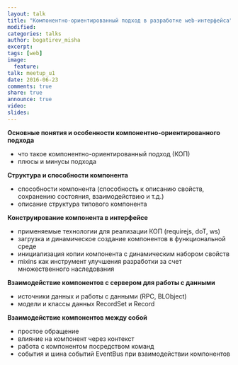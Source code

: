 ```yaml
---
layout: talk
title: "Компонентно-ориентированный подход в разработке web-интерфейса"
modified:
categories: talks
author: bogatirev_misha
excerpt:
tags: [web]
image:
  feature:
talk: meetup_u1
date: 2016-06-23
comments: true
share: true
announce: true 
video: 
slides: 
---
```



**Основные понятия и особенности компонентно-ориентированного подхода**

* что такое компонентно-ориентированный подход (КОП)
* плюсы и минусы подхода

**Структура и способности компонента**

* способности компонента (способность к описанию свойств, сохранению состояния, взаимодействию и т.д.)
* описание структура типового компонента

**Конструирование компонента в интерфейсе**

* применяемые технологии для реализации КОП (requirejs, doT, ws)
* загрузка и динамическое создание компонентов в функциональной среде
* инициализация копии компонента с динамическим набором свойств
* mixins как инструмент улучшения разработки за счет множественного наследования

**Взаимодействие компонентов с сервером для работы с данными**

* источники данных и работы с данными (RPC, BLObject)
* модели и классы данных RecordSet и Record

**Взаимодействие компонентов между собой**

* простое обращение
* влияние на компонент через контекст
* работа с компонентом посредством команд
* события и шина событий EventBus при взаимодействии компонентов